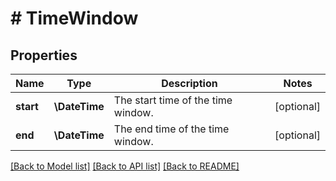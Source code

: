 # # TimeWindow

## Properties

Name | Type | Description | Notes
------------ | ------------- | ------------- | -------------
**start** | **\DateTime** | The start time of the time window. | [optional]
**end** | **\DateTime** | The end time of the time window. | [optional]

[[Back to Model list]](../../README.md#models) [[Back to API list]](../../README.md#endpoints) [[Back to README]](../../README.md)
